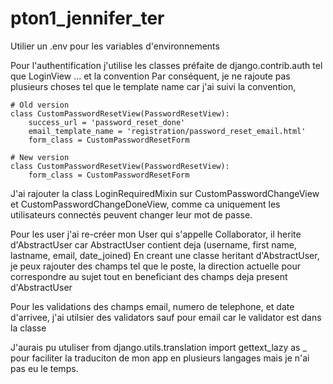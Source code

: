 # pton1_jennifer_ter

Utilier un .env pour les variables d'environnements

Pour l'authentification j'utilise les classes préfaite de django.contrib.auth tel que LoginView ... et la convention 
Par conséquent, je ne rajoute pas plusieurs choses tel que le template name car j'ai suivi la convention, 

    # Old version
    class CustomPasswordResetView(PasswordResetView):
        success_url = 'password_reset_done'
        email_template_name = 'registration/password_reset_email.html'
        form_class = CustomPasswordResetForm

    # New version
    class CustomPasswordResetView(PasswordResetView):
        form_class = CustomPasswordResetForm

J'ai rajouter la class LoginRequiredMixin sur CustomPasswordChangeView et CustomPasswordChangeDoneView,
comme ca uniquement les utilisateurs connectés peuvent changer leur mot de passe.

Pour les user j'ai re-créer mon User qui s'appelle Collaborator, il herite d'AbstractUser car AbstractUser contient deja (username, first name, lastname, email, date_joined)
En creant une classe heritant d'AbstractUser, je peux rajouter des champs tel que le poste, la direction actuelle pour correspondre au sujet tout en beneficiant des champs deja present d'AbstractUser

Pour les validations des champs email, numero de telephone, et date d'arrivee, j'ai utilsier des validators sauf pour email car le validator est dans la classe

J'aurais pu utuliser from django.utils.translation import gettext_lazy as _
 pour faciliter la traduciton de mon app en plusieurs langages mais je n'ai pas eu le temps.


